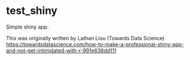 # test_shiny

Simple shiny app.

This was originally written by Lathan Liou (Towards Data Science)
https://towardsdatascience.com/how-to-make-a-professional-shiny-app-and-not-get-intimidated-with-r-991e636dd111